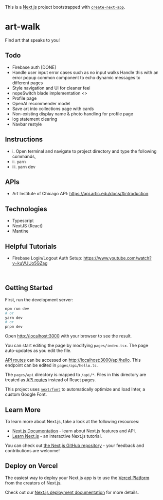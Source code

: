 This is a [Next.js](https://nextjs.org/) project bootstrapped with [`create-next-app`](https://github.com/vercel/next.js/tree/canary/packages/create-next-app).

# art-walk
Find art that speaks to you!

## Todo
* Firebase auth [DONE]
* Handle user input error cases such as no input walks
    Handle this with an error popup common component to echo dynamic messages to different pages
* Style navigation and UI for cleaner feel
* nopeSwitch blade implementation <>
* Profile page
* OpenAI recommender model
* Save art into collections page with cards
* Non-existing display name & photo handling for profile page
* log statement clearing
* Navbar restyle



## Instructions
* i. Open terminal and navigate to project directory and type the following commands,
* ii. yarn
* iii. yarn dev


## APIs
* Art Institute of Chicago API: https://api.artic.edu/docs/#introduction

## Technologies
* Typescript
* NextJS (React)
* Mantine

## Helpful Tutorials
* Firebase Login/Logout Auth Setup: https://www.youtube.com/watch?v=kuVUUo5GZag


<br>

## Getting Started

First, run the development server:

```bash
npm run dev
# or
yarn dev
# or
pnpm dev
```

Open [http://localhost:3000](http://localhost:3000) with your browser to see the result.

You can start editing the page by modifying `pages/index.tsx`. The page auto-updates as you edit the file.

[API routes](https://nextjs.org/docs/api-routes/introduction) can be accessed on [http://localhost:3000/api/hello](http://localhost:3000/api/hello). This endpoint can be edited in `pages/api/hello.ts`.

The `pages/api` directory is mapped to `/api/*`. Files in this directory are treated as [API routes](https://nextjs.org/docs/api-routes/introduction) instead of React pages.

This project uses [`next/font`](https://nextjs.org/docs/basic-features/font-optimization) to automatically optimize and load Inter, a custom Google Font.

## Learn More

To learn more about Next.js, take a look at the following resources:

- [Next.js Documentation](https://nextjs.org/docs) - learn about Next.js features and API.
- [Learn Next.js](https://nextjs.org/learn) - an interactive Next.js tutorial.

You can check out [the Next.js GitHub repository](https://github.com/vercel/next.js/) - your feedback and contributions are welcome!

## Deploy on Vercel

The easiest way to deploy your Next.js app is to use the [Vercel Platform](https://vercel.com/new?utm_medium=default-template&filter=next.js&utm_source=create-next-app&utm_campaign=create-next-app-readme) from the creators of Next.js.

Check out our [Next.js deployment documentation](https://nextjs.org/docs/deployment) for more details.
